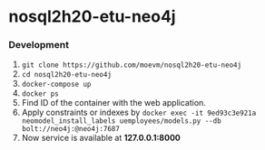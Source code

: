# nosql2h20-etu-neo4j
### Development
1. ```git clone https://github.com/moevm/nosql2h20-etu-neo4j```
1. ```cd nosql2h20-etu-neo4j```
1. ```docker-compose up```
1. ```docker ps```
1. Find ID of the container with the web application.
1. Apply constraints or indexes by ```docker exec -it 9ed93c3e921a neomodel_install_labels uemployees/models.py --db bolt://neo4j:@neo4j:7687```
1. Now service is available at **127.0.0.1:8000**
